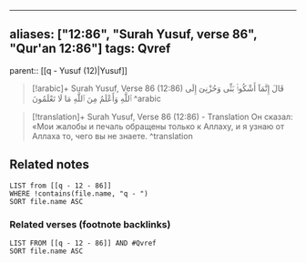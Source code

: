 
---
aliases: ["12:86", "Surah Yusuf, verse 86", "Qur'an 12:86"]
tags: Qvref
---

parent:: [[q - Yusuf (12)|Yusuf]]

> [!arabic]+ Surah Yusuf, Verse 86 (12:86)
> <span class="quran-arabic">قَالَ إِنَّمَآ أَشْكُوا۟ بَثِّى وَحُزْنِىٓ إِلَى ٱللَّهِ وَأَعْلَمُ مِنَ ٱللَّهِ مَا لَا تَعْلَمُونَ</span>
^arabic

> [!translation]+ Surah Yusuf, Verse 86 (12:86) - Translation
> Он сказал: «Мои жалобы и печаль обращены только к Аллаху, и я узнаю от Аллаха то, чего вы не знаете.
^translation



## Related notes
```dataview
LIST from [[q - 12 - 86]]
WHERE !contains(file.name, "q - ")
SORT file.name ASC
```

### Related verses (footnote backlinks)
```dataview
LIST FROM [[q - 12 - 86]] AND #Qvref
SORT file.name ASC
```


